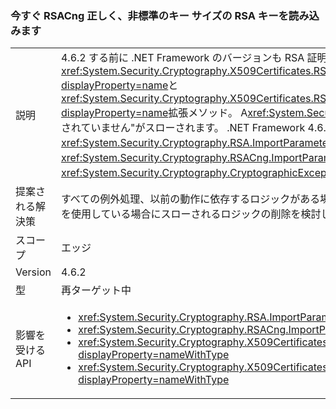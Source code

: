 ### <a name="rsacng-now-correctly-loads-rsa-keys-of-non-standard-key-size"></a>今すぐ RSACng 正しく、非標準のキー サイズの RSA キーを読み込みます

|   |   |
|---|---|
|説明|4.6.2 する前に .NET Framework のバージョンも RSA 証明書のキー サイズが非標準の顧客を使用してこれらのキーにアクセスできなければ、<xref:System.Security.Cryptography.X509Certificates.RSACertificateExtensions.GetRSAPublicKey(System.Security.Cryptography.X509Certificates.X509Certificate2)?displayProperty=name>と<xref:System.Security.Cryptography.X509Certificates.RSACertificateExtensions.GetRSAPrivateKey(System.Security.Cryptography.X509Certificates.X509Certificate2)?displayProperty=name>拡張メソッド。  A<xref:System.Security.Cryptography.CryptographicException?displayProperty=name>メッセージ&quot;、要求されたキー サイズはサポートされていません&quot;がスローされます。 .NET Framework 4.6.2 でこの問題は修正されました。 同様に、<xref:System.Security.Cryptography.RSA.ImportParameters(System.Security.Cryptography.RSAParameters)>と<xref:System.Security.Cryptography.RSACng.ImportParameters(System.Security.Cryptography.RSAParameters)>スローされることがなくキーのサイズが標準で使用できるよう<xref:System.Security.Cryptography.CryptographicException?displayProperty=name>s。|
|提案される解決策|すべての例外処理、以前の動作に依存するロジックがある場合で、<xref:System.Security.Cryptography.CryptographicException?displayProperty=name>標準以外のキー サイズを使用している場合にスローされるロジックの削除を検討してください。|
|スコープ|エッジ|
|Version|4.6.2|
|型|再ターゲット中|
|影響を受ける API|<ul><li><xref:System.Security.Cryptography.RSA.ImportParameters(System.Security.Cryptography.RSAParameters)?displayProperty=nameWithType></li><li><xref:System.Security.Cryptography.RSACng.ImportParameters(System.Security.Cryptography.RSAParameters)?displayProperty=nameWithType></li><li><xref:System.Security.Cryptography.X509Certificates.RSACertificateExtensions.GetRSAPrivateKey(System.Security.Cryptography.X509Certificates.X509Certificate2)?displayProperty=nameWithType></li><li><xref:System.Security.Cryptography.X509Certificates.RSACertificateExtensions.GetRSAPublicKey(System.Security.Cryptography.X509Certificates.X509Certificate2)?displayProperty=nameWithType></li></ul>|


